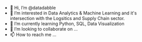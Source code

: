 - 👋 Hi, I’m @datadabble
- 👀 I’m interested in Data Analytics & Machine Learning and it's intersection with the Logsitics and Supply Chain sector. 
- 🌱 I’m currently learning Python, SQL, Data Visualization
- 💞️ I’m looking to collaborate on ...
- 📫 How to reach me ...

<!---
Hello!
I am an Account Executive for a logistics company in Chicgao IL, USA. 

I am learning Python and SQL and various data analytics tools because 
the intersection of supply chains and data science has geat potential for companies of all types. I find this field very exciting full of massive possiblites. 
--->
